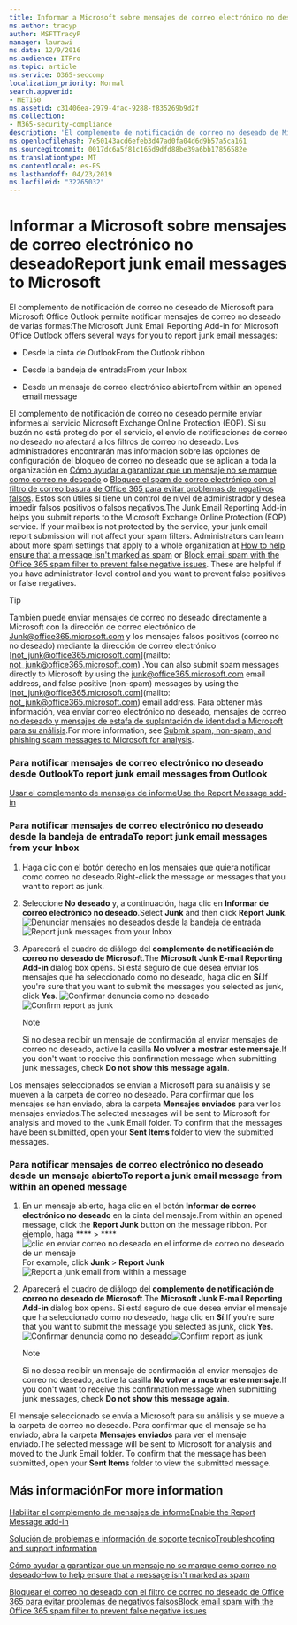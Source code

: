 ```yaml
---
title: Informar a Microsoft sobre mensajes de correo electrónico no deseado
ms.author: tracyp
author: MSFTTracyP
manager: laurawi
ms.date: 12/9/2016
ms.audience: ITPro
ms.topic: article
ms.service: O365-seccomp
localization_priority: Normal
search.appverid:
- MET150
ms.assetid: c31406ea-2979-4fac-9288-f835269b9d2f
ms.collection:
- M365-security-compliance
description: 'El complemento de notificación de correo no deseado de Microsoft para Microsoft Office Outlook permite notificar mensajes de correo no deseado de varias formas:'
ms.openlocfilehash: 7e50143acd6efeb3d47ad0fa04d6d9b57a5ca161
ms.sourcegitcommit: 0017dc6a5f81c165d9dfd88be39a6bb17856582e
ms.translationtype: MT
ms.contentlocale: es-ES
ms.lasthandoff: 04/23/2019
ms.locfileid: "32265032"
---
```

# <a name="report-junk-email-messages-to-microsoft"></a><span data-ttu-id="fe51c-103">Informar a Microsoft sobre mensajes de correo electrónico no deseado</span><span class="sxs-lookup"><span data-stu-id="fe51c-103">Report junk email messages to Microsoft</span></span>

<span data-ttu-id="fe51c-104">El complemento de notificación de correo no deseado de Microsoft para Microsoft Office Outlook permite notificar mensajes de correo no deseado de varias formas:</span><span class="sxs-lookup"><span data-stu-id="fe51c-104">The Microsoft Junk Email Reporting Add-in for Microsoft Office Outlook offers several ways for you to report junk email messages:</span></span>
  
- <span data-ttu-id="fe51c-105">Desde la cinta de Outlook</span><span class="sxs-lookup"><span data-stu-id="fe51c-105">From the Outlook ribbon</span></span>
    
- <span data-ttu-id="fe51c-106">Desde la bandeja de entrada</span><span class="sxs-lookup"><span data-stu-id="fe51c-106">From your Inbox</span></span>
    
- <span data-ttu-id="fe51c-107">Desde un mensaje de correo electrónico abierto</span><span class="sxs-lookup"><span data-stu-id="fe51c-107">From within an opened email message</span></span>
    
<span data-ttu-id="fe51c-p101">El complemento de notificación de correo no deseado permite enviar informes al servicio Microsoft Exchange Online Protection (EOP). Si su buzón no está protegido por el servicio, el envío de notificaciones de correo no deseado no afectará a los filtros de correo no deseado. Los administradores encontrarán más información sobre las opciones de configuración del bloqueo de correo no deseado que se aplican a toda la organización en [Cómo ayudar a garantizar que un mensaje no se marque como correo no deseado](https://go.microsoft.com/fwlink/p/?LinkId=534224) o [Bloquee el spam de correo electrónico con el filtro de correo basura de Office 365 para evitar problemas de negativos falsos](https://go.microsoft.com/fwlink/p/?LinkId=534225). Estos son útiles si tiene un control de nivel de administrador y desea impedir falsos positivos o falsos negativos.</span><span class="sxs-lookup"><span data-stu-id="fe51c-p101">The Junk Email Reporting Add-in helps you submit reports to the Microsoft Exchange Online Protection (EOP) service. If your mailbox is not protected by the service, your junk email report submission will not affect your spam filters. Administrators can learn about more spam settings that apply to a whole organization at [How to help ensure that a message isn't marked as spam](https://go.microsoft.com/fwlink/p/?LinkId=534224) or [Block email spam with the Office 365 spam filter to prevent false negative issues](https://go.microsoft.com/fwlink/p/?LinkId=534225). These are helpful if you have administrator-level control and you want to prevent false positives or false negatives.</span></span>
  
> [!TIP]
> <span data-ttu-id="fe51c-112">También puede enviar mensajes de correo no deseado directamente a Microsoft con la dirección de correo electrónico de [Junk@office365.microsoft.com](mailto:junk@office365.microsoft.com) y los mensajes falsos positivos (correo no no deseado) mediante la dirección de correo electrónico [not_junk@office365.microsoft.com](mailto: not_junk@office365.microsoft.com) .</span><span class="sxs-lookup"><span data-stu-id="fe51c-112">You can also submit spam messages directly to Microsoft by using the [junk@office365.microsoft.com](mailto:junk@office365.microsoft.com) email address, and false positive (non-spam) messages by using the [not_junk@office365.microsoft.com](mailto: not_junk@office365.microsoft.com) email address.</span></span> <span data-ttu-id="fe51c-113">Para obtener más información, vea enviar correo electrónico no deseado, mensajes de correo [no deseado y mensajes de estafa de suplantación de identidad a Microsoft para su análisis](submit-spam-non-spam-and-phishing-scam-messages-to-microsoft-for-analysis.md).</span><span class="sxs-lookup"><span data-stu-id="fe51c-113">For more information, see [Submit spam, non-spam, and phishing scam messages to Microsoft for analysis](submit-spam-non-spam-and-phishing-scam-messages-to-microsoft-for-analysis.md).</span></span> 
  
### <a name="to-report-junk-email-messages-from-outlook"></a><span data-ttu-id="fe51c-114">Para notificar mensajes de correo electrónico no deseado desde Outlook</span><span class="sxs-lookup"><span data-stu-id="fe51c-114">To report junk email messages from Outlook</span></span>

[<span data-ttu-id="fe51c-115">Usar el complemento de mensajes de informe</span><span class="sxs-lookup"><span data-stu-id="fe51c-115">Use the Report Message add-in</span></span>](https://support.office.com/article/b5caa9f1-cdf3-4443-af8c-ff724ea719d2) 
  
### <a name="to-report-junk-email-messages-from-your-inbox"></a><span data-ttu-id="fe51c-116">Para notificar mensajes de correo electrónico no deseado desde la bandeja de entrada</span><span class="sxs-lookup"><span data-stu-id="fe51c-116">To report junk email messages from your Inbox</span></span>

1. <span data-ttu-id="fe51c-117">Haga clic con el botón derecho en los mensajes que quiera notificar como correo no deseado.</span><span class="sxs-lookup"><span data-stu-id="fe51c-117">Right-click the message or messages that you want to report as junk.</span></span>
    
2. <span data-ttu-id="fe51c-118">Seleccione **No deseado** y, a continuación, haga clic en **Informar de correo electrónico no deseado**.</span><span class="sxs-lookup"><span data-stu-id="fe51c-118">Select **Junk** and then click **Report Junk**.</span></span>
    <span data-ttu-id="fe51c-119">![Denunciar mensajes no deseados desde la bandeja de entrada](media/EOP-Outlook-Junk-Reporting-Tool-3.jpg)</span><span class="sxs-lookup"><span data-stu-id="fe51c-119">![Report junk messages from your Inbox](media/EOP-Outlook-Junk-Reporting-Tool-3.jpg)</span></span>
  
3. <span data-ttu-id="fe51c-120">Aparecerá el cuadro de diálogo del **complemento de notificación de correo no deseado de Microsoft**.</span><span class="sxs-lookup"><span data-stu-id="fe51c-120">The **Microsoft Junk E-mail Reporting Add-in** dialog box opens.</span></span> <span data-ttu-id="fe51c-121">Si está seguro de que desea enviar los mensajes que ha seleccionado como no deseado, haga clic en **Sí**.</span><span class="sxs-lookup"><span data-stu-id="fe51c-121">If you're sure that you want to submit the messages you selected as junk, click **Yes**.</span></span>
    <span data-ttu-id="fe51c-122">![Confirmar denuncia como no deseado](media/EOP-Outlook-Junk-Reporting-Tool-2.jpg)</span><span class="sxs-lookup"><span data-stu-id="fe51c-122">![Confirm report as junk](media/EOP-Outlook-Junk-Reporting-Tool-2.jpg)</span></span>
  
    > [!NOTE]
    > <span data-ttu-id="fe51c-123">Si no desea recibir un mensaje de confirmación al enviar mensajes de correo no deseado, active la casilla **No volver a mostrar este mensaje**.</span><span class="sxs-lookup"><span data-stu-id="fe51c-123">If you don't want to receive this confirmation message when submitting junk messages, check **Do not show this message again**.</span></span> 
  
<span data-ttu-id="fe51c-p105">Los mensajes seleccionados se envían a Microsoft para su análisis y se mueven a la carpeta de correo no deseado. Para confirmar que los mensajes se han enviado, abra la carpeta **Mensajes enviados** para ver los mensajes enviados.</span><span class="sxs-lookup"><span data-stu-id="fe51c-p105">The selected messages will be sent to Microsoft for analysis and moved to the Junk Email folder. To confirm that the messages have been submitted, open your **Sent Items** folder to view the submitted messages.</span></span> 
  
### <a name="to-report-a-junk-email-message-from-within-an-opened-message"></a><span data-ttu-id="fe51c-126">Para notificar mensajes de correo electrónico no deseado desde un mensaje abierto</span><span class="sxs-lookup"><span data-stu-id="fe51c-126">To report a junk email message from within an opened message</span></span>

1. <span data-ttu-id="fe51c-127">En un mensaje abierto, haga clic en el botón **Informar de correo electrónico no deseado** en la cinta del mensaje.</span><span class="sxs-lookup"><span data-stu-id="fe51c-127">From within an opened message, click the **Report Junk** button on the message ribbon.</span></span> <span data-ttu-id="fe51c-128">Por ejemplo, haga \*\*\*\* \> \*\*\*\* ![clic en enviar correo no deseado en el informe de correo no deseado de un mensaje](media/EOP-Outlook-Junk-Reporting-Tool-4.jpg)</span><span class="sxs-lookup"><span data-stu-id="fe51c-128">For example, click **Junk** \> **Report Junk** ![Report a junk email from within a message](media/EOP-Outlook-Junk-Reporting-Tool-4.jpg)</span></span>
  
2. <span data-ttu-id="fe51c-129">Aparecerá el cuadro de diálogo del **complemento de notificación de correo no deseado de Microsoft**.</span><span class="sxs-lookup"><span data-stu-id="fe51c-129">The **Microsoft Junk E-mail Reporting Add-in** dialog box opens.</span></span> <span data-ttu-id="fe51c-130">Si está seguro de que desea enviar el mensaje que ha seleccionado como no deseado, haga clic en **Sí**.</span><span class="sxs-lookup"><span data-stu-id="fe51c-130">If you're sure that you want to submit the message you selected as junk, click **Yes**.</span></span>
    <span data-ttu-id="fe51c-131">![Confirmar denuncia como no deseado](media/EOP-Outlook-Junk-Reporting-Tool-2.jpg)</span><span class="sxs-lookup"><span data-stu-id="fe51c-131">![Confirm report as junk](media/EOP-Outlook-Junk-Reporting-Tool-2.jpg)</span></span>
  
    > [!NOTE]
    > <span data-ttu-id="fe51c-132">Si no desea recibir un mensaje de confirmación al enviar mensajes de correo no deseado, active la casilla **No volver a mostrar este mensaje**.</span><span class="sxs-lookup"><span data-stu-id="fe51c-132">If you don't want to receive this confirmation message when submitting junk messages, check **Do not show this message again**.</span></span> 
  
<span data-ttu-id="fe51c-p108">El mensaje seleccionado se envía a Microsoft para su análisis y se mueve a la carpeta de correo no deseado. Para confirmar que el mensaje se ha enviado, abra la carpeta **Mensajes enviados** para ver el mensaje enviado.</span><span class="sxs-lookup"><span data-stu-id="fe51c-p108">The selected message will be sent to Microsoft for analysis and moved to the Junk Email folder. To confirm that the message has been submitted, open your **Sent Items** folder to view the submitted message.</span></span> 
  
## <a name="for-more-information"></a><span data-ttu-id="fe51c-135">Más información</span><span class="sxs-lookup"><span data-stu-id="fe51c-135">For more information</span></span>

[<span data-ttu-id="fe51c-136">Habilitar el complemento de mensajes de informe</span><span class="sxs-lookup"><span data-stu-id="fe51c-136">Enable the Report Message add-in</span></span>](https://support.office.com/article/4250c4bc-6102-420b-9e0a-a95064837676)
  
[<span data-ttu-id="fe51c-137">Solución de problemas e información de soporte técnico</span><span class="sxs-lookup"><span data-stu-id="fe51c-137">Troubleshooting and support information</span></span>](troubleshooting-and-support-information.md)
  
[<span data-ttu-id="fe51c-138">Cómo ayudar a garantizar que un mensaje no se marque como correo no deseado</span><span class="sxs-lookup"><span data-stu-id="fe51c-138">How to help ensure that a message isn't marked as spam</span></span>](https://go.microsoft.com/fwlink/p/?LinkId=534224)
  
[<span data-ttu-id="fe51c-139">Bloquear el correo no deseado con el filtro de correo no deseado de Office 365 para evitar problemas de negativos falsos</span><span class="sxs-lookup"><span data-stu-id="fe51c-139">Block email spam with the Office 365 spam filter to prevent false negative issues</span></span>](https://go.microsoft.com/fwlink/p/?LinkId=534225)
  

